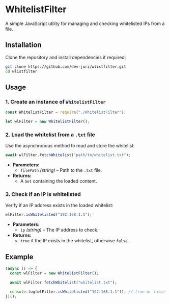 # WhitelistFilter
A simple JavaScript utility for managing and checking whitelisted IPs from a file.

## Installation

Clone the repository and install dependencies if required:

```sh
git clone https://github.com/dev-juri/wlistfilter.git
cd wlistfilter
```

## Usage

### 1. Create an instance of `WhitelistFilter`
```javascript
const WhitelistFilter = require("./WhitelistFilter");

let wlFilter = new WhitelistFilter();
```

### 2. Load the whitelist from a `.txt` file
Use the asynchronous method to read and store the whitelist:

```javascript
await wlFilter.fetchWhitelist("path/to/whitelist.txt");
```

- **Parameters:**  
  - `filePath` *(string)* – Path to the `.txt` file.  
- **Returns:**  
  - A `Set` containing the loaded content.  

### 3. Check if an IP is whitelisted
Verify if an IP address exists in the loaded whitelist:

```javascript
wlFilter.isWhitelisted("192.168.1.1");
```

- **Parameters:**  
  - `ip` *(string)* – The IP address to check.  
- **Returns:**  
  - `true` if the IP exists in the whitelist, otherwise `false`.  

## Example

```javascript
(async () => {
  const wlFilter = new WhitelistFilter();

  await wlFilter.fetchWhitelist("whitelist.txt");

  console.log(wlFilter.isWhitelisted("192.168.1.1")); // true or false
})();
```